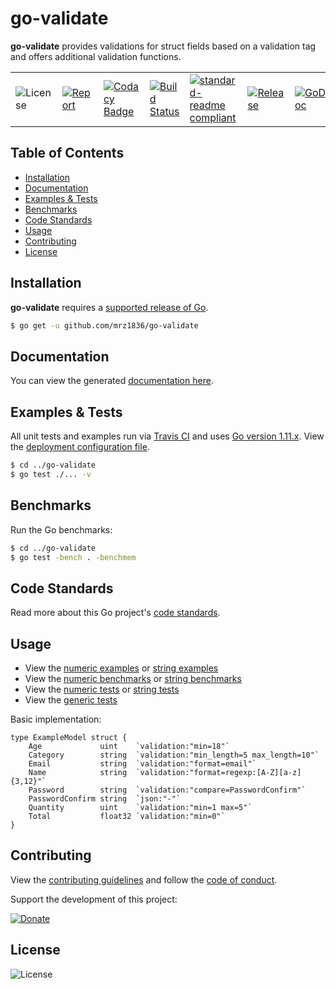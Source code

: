 # go-validate
**go-validate** provides validations for struct fields based on a validation tag and offers additional validation functions.

| | | | | | | |
|-|-|-|-|-|-|-|
| ![License](https://img.shields.io/github/license/mrz1836/go-validate.svg?style=flat) | [![Report](https://goreportcard.com/badge/github.com/mrz1836/go-validate?style=flat)](https://goreportcard.com/report/github.com/mrz1836/go-validate)  | [![Codacy Badge](https://api.codacy.com/project/badge/Grade/e25f7c37ecb246fba1cabf1000aa76a3)](https://www.codacy.com/app/mrz1818/go-validate?utm_source=github.com&amp;utm_medium=referral&amp;utm_content=mrz1836/go-validate&amp;utm_campaign=Badge_Grade) |  [![Build Status](https://travis-ci.com/mrz1836/go-validate.svg?branch=master)](https://travis-ci.com/mrz1836/go-validate)   |  [![standard-readme compliant](https://img.shields.io/badge/standard--readme-OK-green.svg?style=flat)](https://github.com/RichardLitt/standard-readme) | [![Release](https://img.shields.io/github/release-pre/mrz1836/go-validate.svg?style=flat)](https://github.com/mrz1836/go-validate/releases) | [![GoDoc](https://godoc.org/github.com/mrz1836/go-validate?status.svg&style=flat)](https://godoc.org/github.com/mrz1836/go-validate) |

## Table of Contents
- [Installation](https://github.com/mrz1836/go-validate#installation)
- [Documentation](https://github.com/mrz1836/go-validate#documentation)
- [Examples & Tests](https://github.com/mrz1836/go-validate#examples--tests)
- [Benchmarks](https://github.com/mrz1836/go-validate#benchmarks)
- [Code Standards](https://github.com/mrz1836/go-validate#code-standards)
- [Usage](https://github.com/mrz1836/go-validate#usage)
- [Contributing](https://github.com/mrz1836/go-validate#contributing)
- [License](https://github.com/mrz1836/go-validate#license)

## Installation

**go-validate** requires a [supported release of Go](https://golang.org/doc/devel/release.html#policy).
```bash
$ go get -u github.com/mrz1836/go-validate
```

## Documentation
You can view the generated [documentation here](https://godoc.org/github.com/mrz1836/go-validate).

## Examples & Tests
All unit tests and examples run via [Travis CI](https://travis-ci.com/mrz1836/go-validate) and uses [Go version 1.11.x](https://golang.org/doc/go1.11). View the [deployment configuration file](https://github.com/mrz1836/go-validate/blob/master/.travis.yml).
```bash
$ cd ../go-validate
$ go test ./... -v
```

## Benchmarks
Run the Go benchmarks:
```bash
$ cd ../go-validate
$ go test -bench . -benchmem
```

## Code Standards
Read more about this Go project's [code standards](https://github.com/mrz1836/go-validate/blob/master/CODE_STANDARDS.md).

## Usage
- View the [numeric examples](https://github.com/mrz1836/go-validate/blob/master/numeric_test.go) or [string examples](https://github.com/mrz1836/go-validate/blob/master/string_test.go)
- View the [numeric benchmarks](https://github.com/mrz1836/go-validate/blob/master/numeric_test.go) or [string benchmarks](https://github.com/mrz1836/go-validate/blob/master/string_test.go)
- View the [numeric tests](https://github.com/mrz1836/go-validate/blob/master/numeric_test.go) or [string tests](https://github.com/mrz1836/go-validate/blob/master/string_test.go)
- View the [generic tests](https://github.com/mrz1836/go-validate/blob/master/validate_test.go)

Basic implementation:
```golang
type ExampleModel struct {
    Age             uint    `validation:"min=18"`
    Category        string  `validation:"min_length=5 max_length=10"`
    Email           string  `validation:"format=email"`
    Name            string  `validation:"format=regexp:[A-Z][a-z]{3,12}"`
    Password        string  `validation:"compare=PasswordConfirm"`
    PasswordConfirm string  `json:"-"`
    Quantity        uint    `validation:"min=1 max=5"`
    Total           float32 `validation:"min=0"`
}
```

## Contributing

View the [contributing guidelines](https://github.com/mrz1836/go-validate/blob/master/CONTRIBUTING.md) and follow the [code of conduct](https://github.com/mrz1836/go-validate/blob/master/CODE_OF_CONDUCT.md).

Support the development of this project:

[![Donate](https://img.shields.io/badge/donate-bitcoin%20cash-brightgreen.svg)](https://mrz1818.com/?tab=tips&af=go-validate)

## License

![License](https://img.shields.io/github/license/mrz1836/go-validate.svg?style=flat)